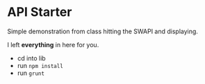 # API Starter

Simple demonstration from class hitting the SWAPI and displaying.

I left **everything** in here for you.

* cd into lib
* run `npm install`
* run `grunt`